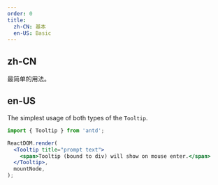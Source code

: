 ```yaml
---
order: 0
title:
  zh-CN: 基本
  en-US: Basic
---
```


## zh-CN

最简单的用法。

## en-US

The simplest usage of both types of the `Tooltip`.

```jsx
import { Tooltip } from 'antd';

ReactDOM.render(
  <Tooltip title="prompt text">
    <span>Tooltip (bound to div) will show on mouse enter.</span>
  </Tooltip>,
  mountNode,
);
```
